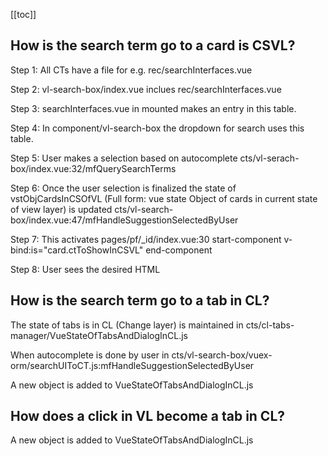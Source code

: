 [[toc]]

## How is the search term go to a card is CSVL?

Step 1: All CTs have a file for e.g. rec/searchInterfaces.vue

Step 2: vl-search-box/index.vue inclues rec/searchInterfaces.vue

Step 3: searchInterfaces.vue in mounted makes an entry in this table.

Step 4: In component/vl-search-box the dropdown for search uses this table.

Step 5: User makes a selection based on autocomplete
cts/vl-serach-box/index.vue:32/mfQuerySearchTerms

Step 6: Once the user selection is finalized the state of vstObjCardsInCSOfVL (Full form: vue state Object of cards in current state of view layer)
is updated cts/vl-search-box/index.vue:47/mfHandleSuggestionSelectedByUser

Step 7: This activates pages/pf/\_id/index.vue:30
start-component v-bind:is="card.ctToShowInCSVL" end-component

Step 8: User sees the desired HTML

## How is the search term go to a tab in CL?

The state of tabs is in CL (Change layer) is maintained in cts/cl-tabs-manager/VueStateOfTabsAndDialogInCL.js

When autocomplete is done by user in cts/vl-search-box/vuex-orm/searchUIToCT.js:mfHandleSuggestionSelectedByUser

A new object is added to VueStateOfTabsAndDialogInCL.js

## How does a click in VL become a tab in CL?

A new object is added to VueStateOfTabsAndDialogInCL.js
